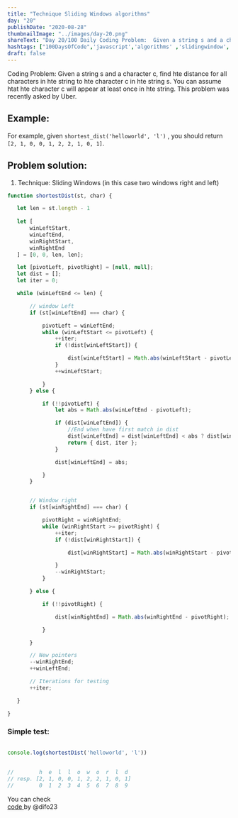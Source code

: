 ```yaml
---
title: "Technique Sliding Windows algorithms"
day: "20"
publishDate: "2020-08-28"
thumbnailImage: "../images/day-20.png"
shareText: "Day 20/100 Daily Coding Problem:  Given a string s and a character c find hte distance for all characters in hte string to hte character c in hte string s. You can assume htat hte character c will appear at least once in hte string."
hashtags: ["100DaysOfCode",'javascript','algorithms' ,'slidingwindow', 'problem', 'interview', 'technique', 'shortestdist']
draft: false
---
```


Coding Problem:  Given a string s and a character c, find hte distance for all characters in hte string to hte character c in hte string s. You can assume htat hte character c will appear at least once in hte string. This problem was recently asked by Uber.

## Example:
For example, given `shortest_dist('helloworld', 'l')` , you should return `[2, 1, 0, 0, 1, 2, 2, 1, 0, 1]`.  



## Problem solution: 

 1) Technique: Sliding Windows (in this case two windows right and left)
 
 ```js   
function shortestDist(st, char) {

    let len = st.length - 1
    
    let [
        winLeftStart, 
        winLeftEnd, 
        winRightStart, 
        winRightEnd
    ] = [0, 0, len, len];

    let [pivotLeft, pivotRight] = [null, null];
    let dist = [];
    let iter = 0;

    while (winLeftEnd <= len) {

        // window Left
        if (st[winLeftEnd] === char) {

            pivotLeft = winLeftEnd;
            while (winLeftStart <= pivotLeft) {
                ++iter;
                if (!dist[winLeftStart]) {

                    dist[winLeftStart] = Math.abs(winLeftStart - pivotLeft);
                }
                ++winLeftStart;

            }
        } else {

            if (!!pivotLeft) {
                let abs = Math.abs(winLeftEnd - pivotLeft);

                if (dist[winLeftEnd]) {
                    //End when have first match in dist
                    dist[winLeftEnd] = dist[winLeftEnd] < abs ? dist[winLeftEnd] : abs;
                    return { dist, iter };
                }

                dist[winLeftEnd] = abs;

            }
        }


        // Window right
        if (st[winRightEnd] === char) {

            pivotRight = winRightEnd;
            while (winRightStart >= pivotRight) {
                ++iter;
                if (!dist[winRightStart]) {

                    dist[winRightStart] = Math.abs(winRightStart - pivotRight);

                }
                --winRightStart;
            }

        } else {

            if (!!pivotRight) {

                dist[winRightEnd] = Math.abs(winRightEnd - pivotRight);

            }

        }

        // New pointers 
        --winRightEnd;
        ++winLeftEnd;

        // Iterations for testing
        ++iter;

    }

}


```



### Simple test:

```js

console.log(shortestDist('helloworld', 'l'))
                     
           
//        h  e  l  l  o  w  o  r  l  d
// resp. [2, 1, 0, 0, 1, 2, 2, 1, 0, 1]
//        0  1  2  3  4  5  6  7  8  9

```


You can check  
 <a href="https://github.com/difo23/interviewQuestAnsJS" target="_blank"> code </a> by @difo23   
